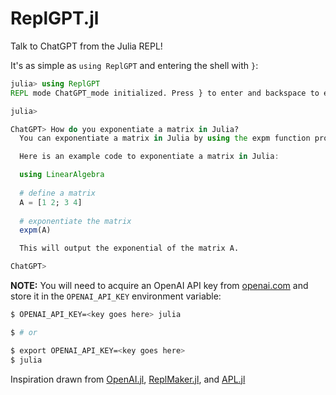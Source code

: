 # ReplGPT.jl

Talk to ChatGPT from the Julia REPL!

It's as simple as `using ReplGPT` and entering the shell with `}`:
```julia
julia> using ReplGPT
REPL mode ChatGPT_mode initialized. Press } to enter and backspace to exit.

julia> 

ChatGPT> How do you exponentiate a matrix in Julia?
  You can exponentiate a matrix in Julia by using the expm function provided by the LinearAlgebra package.

  Here is an example code to exponentiate a matrix in Julia:

  using LinearAlgebra
  
  # define a matrix
  A = [1 2; 3 4]
  
  # exponentiate the matrix
  expm(A)

  This will output the exponential of the matrix A.

ChatGPT> 
```

**NOTE:** You will need to acquire an OpenAI API key from [openai.com](openai.com) and store it in the 
`OPENAI_API_KEY` environment variable:

```sh
$ OPENAI_API_KEY=<key goes here> julia

$ # or

$ export OPENAI_API_KEY=<key goes here>
$ julia
```

Inspiration drawn from 
[OpenAI.jl](https://github.com/rory-linehan/OpenAI.jl), 
[ReplMaker.jl](https://github.com/MasonProtter/ReplMaker.jl), 
and [APL.jl](https://github.com/shashi/APL.jl)
